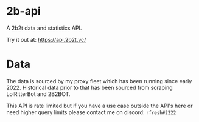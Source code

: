 # 2b-api
A 2b2t data and statistics API.

Try it out at: https://api.2b2t.vc/

# Data
The data is sourced by my proxy fleet which has been running since early 2022. 
Historical data prior to that has been sourced from scraping LolRitterBot and 2B2BOT.

This API is rate limited but if you have a use case outside the API's here or need higher query limits please contact me on discord: `rfresh#2222`

